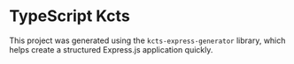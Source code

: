 # TypeScript Kcts

This project was generated using the `kcts-express-generator` library, which helps create a structured Express.js application quickly.
